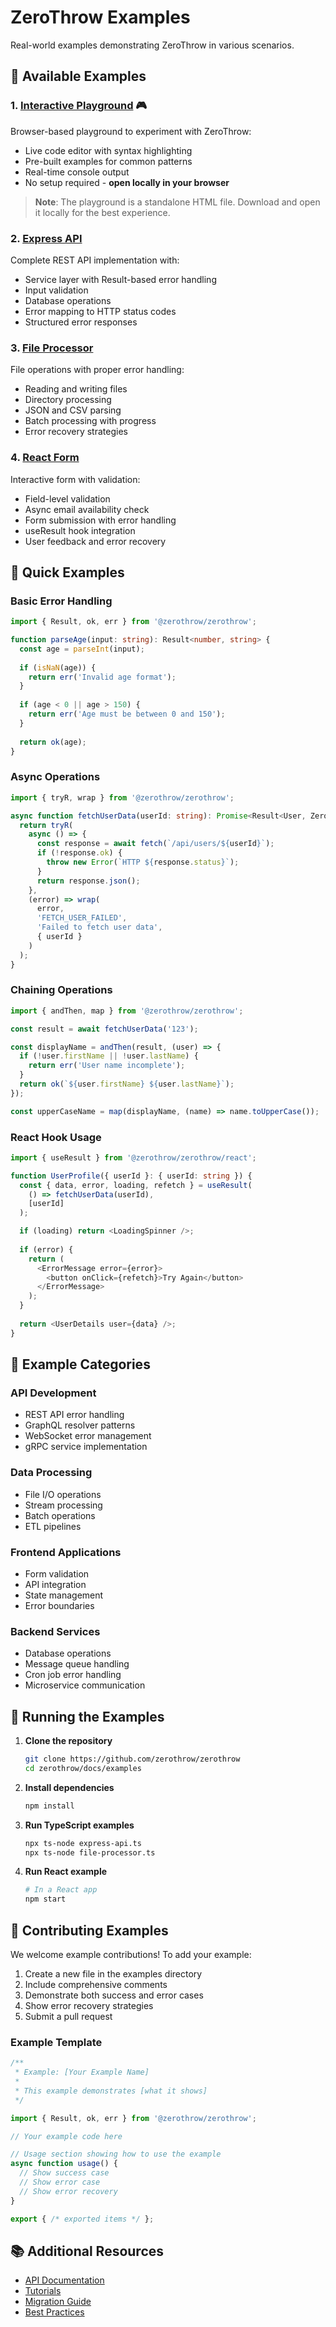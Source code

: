 # ZeroThrow Examples

Real-world examples demonstrating ZeroThrow in various scenarios.

## 📁 Available Examples

### 1. [Interactive Playground](./interactive-playground.html) 🎮
Browser-based playground to experiment with ZeroThrow:
- Live code editor with syntax highlighting
- Pre-built examples for common patterns
- Real-time console output
- No setup required - **open locally in your browser**

> **Note**: The playground is a standalone HTML file. Download and open it locally for the best experience.

### 2. [Express API](./express-api.ts)
Complete REST API implementation with:
- Service layer with Result-based error handling
- Input validation
- Database operations
- Error mapping to HTTP status codes
- Structured error responses

### 3. [File Processor](./file-processor.ts)
File operations with proper error handling:
- Reading and writing files
- Directory processing
- JSON and CSV parsing
- Batch processing with progress
- Error recovery strategies

### 4. [React Form](./react-form.tsx)
Interactive form with validation:
- Field-level validation
- Async email availability check
- Form submission with error handling
- useResult hook integration
- User feedback and error recovery

## 🚀 Quick Examples

### Basic Error Handling
```typescript
import { Result, ok, err } from '@zerothrow/zerothrow';

function parseAge(input: string): Result<number, string> {
  const age = parseInt(input);
  
  if (isNaN(age)) {
    return err('Invalid age format');
  }
  
  if (age < 0 || age > 150) {
    return err('Age must be between 0 and 150');
  }
  
  return ok(age);
}
```

### Async Operations
```typescript
import { tryR, wrap } from '@zerothrow/zerothrow';

async function fetchUserData(userId: string): Promise<Result<User, ZeroError>> {
  return tryR(
    async () => {
      const response = await fetch(`/api/users/${userId}`);
      if (!response.ok) {
        throw new Error(`HTTP ${response.status}`);
      }
      return response.json();
    },
    (error) => wrap(
      error, 
      'FETCH_USER_FAILED', 
      'Failed to fetch user data',
      { userId }
    )
  );
}
```

### Chaining Operations
```typescript
import { andThen, map } from '@zerothrow/zerothrow';

const result = await fetchUserData('123');

const displayName = andThen(result, (user) => {
  if (!user.firstName || !user.lastName) {
    return err('User name incomplete');
  }
  return ok(`${user.firstName} ${user.lastName}`);
});

const upperCaseName = map(displayName, (name) => name.toUpperCase());
```

### React Hook Usage
```typescript
import { useResult } from '@zerothrow/zerothrow/react';

function UserProfile({ userId }: { userId: string }) {
  const { data, error, loading, refetch } = useResult(
    () => fetchUserData(userId),
    [userId]
  );

  if (loading) return <LoadingSpinner />;
  
  if (error) {
    return (
      <ErrorMessage error={error}>
        <button onClick={refetch}>Try Again</button>
      </ErrorMessage>
    );
  }
  
  return <UserDetails user={data} />;
}
```

## 🎯 Example Categories

### API Development
- REST API error handling
- GraphQL resolver patterns
- WebSocket error management
- gRPC service implementation

### Data Processing
- File I/O operations
- Stream processing
- Batch operations
- ETL pipelines

### Frontend Applications
- Form validation
- API integration
- State management
- Error boundaries

### Backend Services
- Database operations
- Message queue handling
- Cron job error handling
- Microservice communication

## 📝 Running the Examples

1. **Clone the repository**
   ```bash
   git clone https://github.com/zerothrow/zerothrow
   cd zerothrow/docs/examples
   ```

2. **Install dependencies**
   ```bash
   npm install
   ```

3. **Run TypeScript examples**
   ```bash
   npx ts-node express-api.ts
   npx ts-node file-processor.ts
   ```

4. **Run React example**
   ```bash
   # In a React app
   npm start
   ```

## 🤝 Contributing Examples

We welcome example contributions! To add your example:

1. Create a new file in the examples directory
2. Include comprehensive comments
3. Demonstrate both success and error cases
4. Show error recovery strategies
5. Submit a pull request

### Example Template
```typescript
/**
 * Example: [Your Example Name]
 * 
 * This example demonstrates [what it shows]
 */

import { Result, ok, err } from '@zerothrow/zerothrow';

// Your example code here

// Usage section showing how to use the example
async function usage() {
  // Show success case
  // Show error case
  // Show error recovery
}

export { /* exported items */ };
```

## 📚 Additional Resources

- [API Documentation](../api/)
- [Tutorials](../tutorials/)
- [Migration Guide](../guides/migration-guide.md)
- [Best Practices](../guides/best-practices.md)